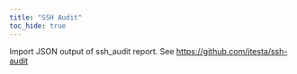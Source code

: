 ```yaml
---
title: "SSH Audit"
toc_hide: true
---
```

Import JSON output of ssh_audit report. See <https://github.com/jtesta/ssh-audit>